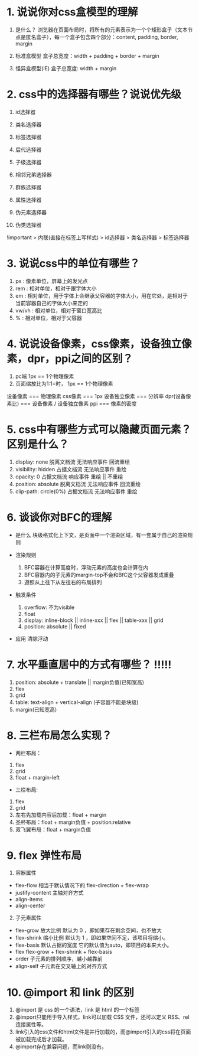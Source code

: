 # 1. 说说你对css盒模型的理解
1. 是什么？
浏览器在页面布局时，将所有的元素表示为一个个矩形盒子（文本节点是匿名盒子），每一个盒子包含四个部分：content, padding, border, margin

2. 标准盒模型
盒子总宽度：width + padding + border + margin

3. 怪异盒模型(IE)
盒子总宽度: width + margin

# 2. css中的选择器有哪些？说说优先级
1. id选择器
2. 类名选择器
3. 标签选择器
4. 后代选择器
5. 子级选择器
6. 相邻兄弟选择器
7. 群族选择器

8. 属性选择器
9. 伪元素选择器
10. 伪类选择器

!important > 内联(直接在标签上写样式) > id选择器 > 类名选择器 > 标签选择器

# 3. 说说css中的单位有哪些？
1. px : 像素单位，屏幕上的发光点
2. rem : 相对单位，相对于跟字体大小
3. em : 相对单位，用于字体上会继承父容器的字体大小，用在它处，是相对于当前容器自己的字体大小来定的
4. vw/vh : 相对单位，相对于窗口宽高比
5. % : 相对单位，相对于父容器

# 4. 说说设备像素，css像素，设备独立像素，dpr，ppi之间的区别？
1. pc端 1px == 1个物理像素
2. 页面缩放比为1:1=时， 1px == 1个物理像素

设备像素 === 物理像素
css像素 === 1px
设备独立像素 === 分辨率
dpr(设备像素比) === 设备像素 / 设备独立像素
ppi === 像素的密度

# 5. css中有哪些方式可以隐藏页面元素？区别是什么？
1. display: none        脱离文档流   无法响应事件     回流重绘
2. visibility: hidden   占据文档流   无法响应事件     重绘
3. opacity: 0           占据文档流   响应事件        重绘 || 不重绘
4. position: absolute   脱离文档流   无法响应事件     回流重绘
5. clip-path: circle(0%) 占据文档流   无法响应事件    重绘

# 6. 谈谈你对BFC的理解
- 是什么
  块级格式化上下文，是页面中一个渲染区域，有一套属于自己的渲染规则

- 渲染规则
  1. BFC容器在计算高度时，浮动元素的高度也会计算在内
  2. BFC容器内的子元素的margin-top不会和BfC这个父容器发成重叠
  3. 遵照从上往下从左往右的布局排列

- 触发条件
  1. overflow: 不为visible
  2. float
  3. display: inline-block || inline-xxx  || flex  || table-xxx || grid
  4. position: absolute || fixed

- 应用
  清除浮动


# 7. 水平垂直居中的方式有哪些？ !!!!!
1. position: absolute  + translate || margin负值(已知宽高)
2. flex
3. grid
4. table:  text-align  + vertical-align  (子容器不能是块级)
5. margin(已知宽高)

# 8. 三栏布局怎么实现？
- 两栏布局：
1. flex
2. grid
3. float + margin-left

- 三栏布局:
1. flex
2. grid
3. 左右先加载内容后加载：float + margin
4. 圣杯布局：float + margin负值 + position:relative
5. 双飞翼布局：float + margin负值

# 9. flex  弹性布局
1. 容器属性
 - flex-flow  相当于默认情况下的 flex-direction + flex-wrap
 - justify-content  主轴对齐方式
 - align-items
 - align-center 

2. 子元素属性
 - flex-grow   放大比例 默认为 0 ，即如果存在剩余空间，也不放大
 - flex-shrink  缩小比例 默认为 1 ，即如果空间不足，该项目将缩小。
 - flex-basis   默认占据的宽度 它的默认值为auto，即项目的本来大小。
 - flex         flex-grow + flex-shrink + flex-basis
 - order        子元素的排列顺序，越小越靠前
 - align-self   子元素在交叉轴上的对齐方式

# 10. @import 和 link 的区别
1. @import 是 css 的一个语法，link 是 html 的一个标签
2. @import只能用于导入样式，link可以加载 CSS 文件，还可以定义 RSS、rel 连接属性等。
3. link引入的css文件和html文件是并行加载的，而@import引入的css将在页面被加载完成后才加载。
4. @import存在兼容问题，而link则没有。
